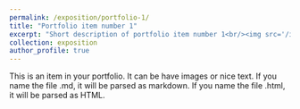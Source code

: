 ```yaml
---
permalink: /exposition/portfolio-1/
title: "Portfolio item number 1"
excerpt: "Short description of portfolio item number 1<br/><img src='/images/500x300.png'>"
collection: exposition
author_profile: true
---
```


This is an item in your portfolio. It can be have images or nice text. If you name the file .md, it will be parsed as markdown. If you name the file .html, it will be parsed as HTML. 
